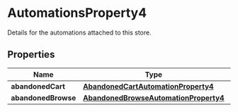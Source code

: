 

# AutomationsProperty4

Details for the automations attached to this store.

## Properties

| Name | Type | Description | Notes |
|------------ | ------------- | ------------- | -------------|
|**abandonedCart** | [**AbandonedCartAutomationProperty4**](AbandonedCartAutomationProperty4.md) |  |  [optional] |
|**abandonedBrowse** | [**AbandonedBrowseAutomationProperty4**](AbandonedBrowseAutomationProperty4.md) |  |  [optional] |



